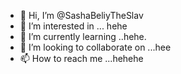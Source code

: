 - 👋 Hi, I’m @SashaBeliyTheSlav
- 👀 I’m interested in ... hehe
- 🌱 I’m currently learning ..hehe.
- 💞️ I’m looking to collaborate on ...hee
- 📫 How to reach me ...hehehe

<!---
SashaBeliyTheSlav/SashaBeliyTheSlav is a ✨ special ✨ repository because its `README.md` (this file) appears on your GitHub profile.
You can click the Preview link to take a look at your changes.
--->
